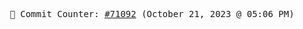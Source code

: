 <p align="center">
    <samp>
        📮 Commit Counter: <a href="https://github.com/Javascript-void0/Javascript-void0/commits/main">#71092</a> (October 21, 2023 @ 05:06 PM)
    </samp>
</p>